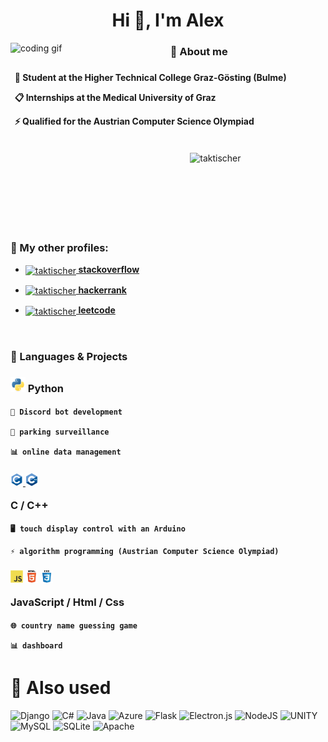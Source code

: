 <h1 align="center">Hi 👋, I'm Alex</h1>

<img alt="coding gif" align="left" width="50%" src="https://media1.giphy.com/media/qgQUggAC3Pfv687qPC/giphy.gif?cid=ecf05e47wn0v6oxl0clmcxd39abdnv9wef0i2njsh9clxltd&rid=giphy.gif&ct=g">


<h3>&nbsp;📒 About me<h3>
<h4>
  
  &nbsp; 🏫 Student at the Higher Technical College Graz-Gösting (Bulme)

  &nbsp; 📋 Internships at the Medical University of Graz

  &nbsp; ⚡ Qualified for the Austrian Computer Science Olympiad

</h4>
<br>
<img align="right" width="43%" src="https://github-readme-stats.vercel.app/api/top-langs?username=taktischer&show_icons=true&locale=en&layout=compact&theme=dark" alt="taktischer"/>
<br>
<br>
<br>
<br>
<br>
<br>
<br>
<h3> 👤 My other profiles:</h3>

- <a href="https://stackoverflow.com/users/18080203" target="blank"><img align="center" src="https://raw.githubusercontent.com/rahuldkjain/github-profile-readme-generator/master/src/images/icons/Social/stack-overflow.svg" alt="taktischer" height="24" width="32" /><b> stackoverflow</b></a> 

- <a href="https://www.hackerrank.com/taktischer" target="blank"><img align="center" src="https://raw.githubusercontent.com/rahuldkjain/github-profile-readme-generator/master/src/images/icons/Social/hackerrank.svg" alt="taktischer" height="24" width="32" /><b> hackerrank</b></a> 

- <a href="https://www.leetcode.com/taktischer" target="blank"><img align="center" src="https://raw.githubusercontent.com/rahuldkjain/github-profile-readme-generator/master/src/images/icons/Social/leet-code.svg" alt="taktischer" height="24" width="32" /><b> leetcode</b></a> 

<br>

<h3> 📌 Languages & Projects<h3>


  <h3>
    <a href="https://www.python.org" target="_blank" rel="noreferrer"> <img src="https://raw.githubusercontent.com/devicons/devicon/master/icons/python/python-original.svg" alt="python" width="24" height="24"/></a> Python
  </h3>
  <h4>
  
    💬 Discord bot development 
  
    🚗 parking surveillance
  
    📊 online data management
</h4>

<h3>
  <a href="https://www.cprogramming.com/" target="_blank" rel="noreferrer"> <img src="https://raw.githubusercontent.com/devicons/devicon/master/icons/c/c-original.svg" alt="c" width="20" height="20"/></a><a href="https://www.w3schools.com/cpp/" target="_blank" rel="noreferrer"> <img src="https://raw.githubusercontent.com/devicons/devicon/master/icons/cplusplus/cplusplus-original.svg" alt="cplusplus" width="20" height="20"/></a> 
  
C / C++
</h3>
  <h4>
  
    🖥️ touch display control with an Arduino
  
    ⚡ algorithm programming (Austrian Computer Science Olympiad)
  </h4>


<h3>
  <a href="https://developer.mozilla.org/en-US/docs/Web/JavaScript" target="_blank" rel="noreferrer"> <img src="https://raw.githubusercontent.com/devicons/devicon/master/icons/javascript/javascript-original.svg" alt="javascript" width="20" height="20"/></a> 
  <a href="https://www.w3.org/html/" target="_blank" rel="noreferrer"> <img src="https://raw.githubusercontent.com/devicons/devicon/master/icons/html5/html5-original-wordmark.svg" alt="html5" width="20" height="20"/></a> 
  <a href="https://www.w3schools.com/css/" target="_blank" rel="noreferrer"> <img src="https://raw.githubusercontent.com/devicons/devicon/master/icons/css3/css3-original-wordmark.svg" alt="css3" width="20" height="20"/></a>
  
  JavaScript / Html / Css
</h3>
<h4>
  
    🌐 country name guessing game 
  
    📊 dashboard
 </h4>



# 🧷 Also used
![Django](https://img.shields.io/badge/django-%23092E20.svg?style=for-the-badge&logo=django&logoColor=white) ![C#](https://img.shields.io/badge/c%23-%23239120.svg?style=for-the-badge&logo=c-sharp&logoColor=white) ![Java](https://img.shields.io/badge/java-%23ED8B00.svg?style=for-the-badge&logo=java&logoColor=white) ![Azure](https://img.shields.io/badge/azure-%230072C6.svg?style=for-the-badge&logo=azure-devops&logoColor=white) ![Flask](https://img.shields.io/badge/flask-%23000.svg?style=for-the-badge&logo=flask&logoColor=white) ![Electron.js](https://img.shields.io/badge/Electron-191970?style=for-the-badge&logo=Electron&logoColor=white) ![NodeJS](https://img.shields.io/badge/node.js-6DA55F?style=for-the-badge&logo=node.js&logoColor=white) ![UNITY](https://img.shields.io/badge/Unity-%2320232a.svg?style=for-the-badge&logo=unity&logoColor=white) ![MySQL](https://img.shields.io/badge/mysql-%2300f.svg?style=for-the-badge&logo=mysql&logoColor=white) ![SQLite](https://img.shields.io/badge/sqlite-%2307405e.svg?style=for-the-badge&logo=sqlite&logoColor=white) ![Apache](https://img.shields.io/badge/apache-%23D42029.svg?style=for-the-badge&logo=apache&logoColor=white)
